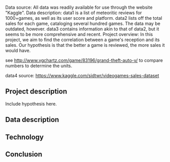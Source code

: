Data source: All data was readily available for use through the website "Kaggle".
Data description: data1 is a list of meteoritic reviews for 1000+games, as well as its user score and platform.
data2 lists off the total sales for each game, cataloging several hundred games. The data may be outdated, however.
data3 contains information akin to that of data2, but it seems to be more comprehensive and recent.
Project overview:
In this project, we aim to find the correlation between a game's reception and its sales. Our hypothesis is that the better a game is reviewed, the more sales it would have.

see http://www.vgchartz.com/game/83196/grand-theft-auto-v/ to compare numbers to determine the units.


data4 source: https://www.kaggle.com/sidtwr/videogames-sales-dataset

## Project description
Include hypothesis here.

## Data description

## Technology

## Conclusion
